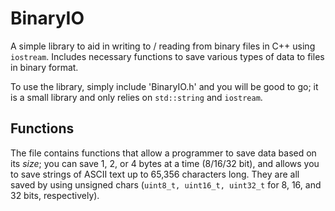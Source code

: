 # BinaryIO
A simple library to aid in writing to / reading from binary files in C++ using `iostream`. Includes necessary functions to save various types of data to files in binary format.

To use the library, simply include 'BinaryIO.h' and you will be good to go; it is a small library and only relies on `std::string` and `iostream`.

## Functions

The file contains functions that allow a programmer to save data based on its _size_; you can save 1, 2, or 4 bytes at a time (8/16/32 bit), and allows you to save strings of ASCII text up to 65,356 characters long. They are all saved by using unsigned chars (`uint8_t, uint16_t, uint32_t` for 8, 16, and 32 bits, respectively).
